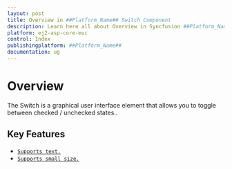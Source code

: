 ```yaml
---
layout: post
title: Overview in ##Platform_Name## Switch Component
description: Learn here all about Overview in Syncfusion ##Platform_Name## Switch component and more.
platform: ej2-asp-core-mvc
control: Index
publishingplatform: ##Platform_Name##
documentation: ug
---
```


# Overview

The Switch is a graphical user interface element that allows you to toggle between checked / unchecked states..

## Key Features

* [`Supports text.`](./getting-started#set-text-on-switch)
* [`Supports small size.`](./how-to/change-size)